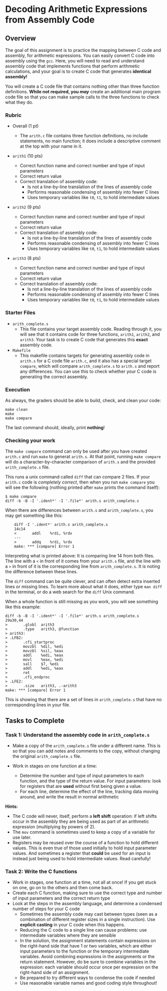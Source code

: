 # Decoding Arithmetic Expressions from Assembly Code

## Overview

The goal of this assignment is to practice the mapping between C code and assembly, 
for arithmetic expressions. You can easily convert C code into assembly using the `gcc`. 
Here, you will need to read and understand assembly code that implements functions 
that perform arithmetic calculations, and your goal is to create C code that generates **identical assembly!**

You will create a C code file that contains nothing other than three function 
definitions. **While not required, you _may_** create an additional main program code
file so that you can make sample calls to the three functions to check what they do.


### Rubric

* Overall (1 pt)
    - The `arith.c` file contains three function definitions, no include statements, no main
    function; it does include a descriptive comment at the top with your name in it.

* `arith1` (10 pts)
    - Correct function name and correct number and type of input parameters
    - Correct return value
    - Correct translation of assembly code:
        - Is not a line-by-line translation of the lines of assembly code
        - Performs reasonable condensing of assembly into fewer C lines
        - Uses temporary variables like `t0`, `t1`, to hold intermediate values

* `arith2` (9 pts)
    - Correct function name and correct number and type of input parameters
    - Correct return value
    - Correct translation of assembly code:
        - Is not a line-by-line translation of the lines of assembly code
        - Performs reasonable condensing of assembly into fewer C lines
        - Uses temporary variables like `t0`, `t1`, to hold intermediate values

* `arith3` (8 pts)
    - Correct function name and correct number and type of input parameters
    - Correct return value
    - Correct translation of assembly code:
        - Is not a line-by-line translation of the lines of assembly code
        - Performs reasonable condensing of assembly into fewer C lines
        - Uses temporary variables like `t0`, `t1`, to hold intermediate values

### Starter Files

* `arith_complete.s`
    - This file contains your target assembly code. Reading through it, you will see
    that it contains code for three functions, `arith1`, `arith2`, and `arith3`.
    Your task is to create C code that generates this **exact** assembly code.
* `Makefile`
    - This makefile contains targets for generating assembly code in `arith.s`
    for a C code file `arith.c`, and it also has a special target `compare`, which
    will compare `arith_complete.s` to `arith.s` and report any differences. You
    can use this to check whether your C code is generating the correct assembly.

### Execution

As always, the graders should be able to build, check, and clean your code:

```
make clean
make
make compare
```

The last command should, ideally, print **nothing**!

### Checking your work

The `make compare` command can only be used after you have created `arith.c` and
run `make` to generat `arith.s`. At that point, running `make compare` will
do a character-by-character comparison of `arith.s` and the provided `arith_complete.s`
file.

This runs a unix command called `diff` that can compare 2 files. If your `arith.c`
code is _completely correct_, then when you run `make compare` you will see
the following (nothing printed after `make` prints the command itself):
```
$ make compare
diff -b -B -I '.ident*' -I '.file*' arith.s arith_complete.s
```

When there are differences between `arith.s` and `arith_complete.s`, you may get
something like this:
```
	diff -I '.ident*' arith.s arith_complete.s
	14c14
	<       addl    %rdi, %rdx
	---
	>       addq    %rdi, %rdx
	make: *** [compare] Error 1
```	

Interpreting what is printed above: It is comparing line 14 from both files. The
line with a `<` in front of it comes from your `arith.s` file, and the line with
a `>` in front of it is the corresponding line from `arith_complete.s`. It is
noting the difference between these lines.

The `diff` command can be quite clever, and can often detect extra inserted lines
or missing lines. To learn more about what it does, either type `man diff` in
the terminal, or do a web search for the `diff` Unix command.

When a whole function is still missing as you work, you will see something like
this example:

```
diff -b -B -I '.ident*' -I '.file*' arith.s arith_complete.s
29a30,44
>       .globl  arith3
>       .type   arith3, @function
> arith3:
> .LFB2:
>       .cfi_startproc
>       movzbl  %dil, %edi
>       movzbl  %sil, %eax
>       addl    %edi, %eax
>       movl    %eax, %edi
>       sall    $7, %edi
>       addl    %edi, %eax
>       ret
>       .cfi_endproc
> .LFE2:
>       .size   arith3, .-arith3
make: *** [compare] Error 1
```

This is showing that there are a set of lines in `arith_complete.s` that have
no corresponding lines in your file.


## Tasks to Complete

### Task 1: Understand the assembly code in `arith_complete.s`

- Make a copy of the `arith_complete.s` file under a different name. This is so
that you can add notes and comments to the copy, without changing the original 
`arith_complete.s` file.

- Work in stages on one function at a time:
    - Determine the number and type of input parameters to each function, and the type
of the return value. For input parameters: look for registers that are **used** without
first being given a value.
    - For each line, determine the effect of the line, tracking data moving around, and write the result in normal arithmetic

**Hints:**
- The C code will never, itself, perform a **left shift** operation: if left shifts
occur in the assembly they are being used as part of an arithmetic expression (multiplying
by powers of 2).
- The `mov` command is sometimes used to keep a copy of a variable for use later.
- Registers may be reused over the course of a function to hold different values. This
is even true of those used initially to hold input parameter values. And sometimes
a register that **could** be used for an input is instead just being used to hold
intermediate values. Read carefully!

### Task 2: Write the C functions

- Work in stages, one function at a time, not all at once! If you get stuck on one,
go on to the others and then come back.
- Create each C function, making sure to use the correct type and number of input
parameters and the correct return type
- Look at the steps in the assembly language, and determine a condensed number of steps
for your C code
    - Sometimes the assembly code may cast between types (seen as a combination of different
    register sizes in a single instruction). Use **explicit casting** in your C code
    when this happens.
    - Reducing the C code to a single line can cause problems: use intermediate variables
    where they are sensible
    - In the solution, the assignment statements contain expressions on the right-hand side that have 1 or two variables, which are either input parameters to the function or the temporary intermediate variables. Avoid combining expressions in the assignments or the return statement. However, do be sure to combine variables in the expression: each variable should occur once per expression on the right-hand side of an assignment.
    - Be prepared to try different ways to condense the code if needed
    - Use reasonable variable names and good coding style throughout!

